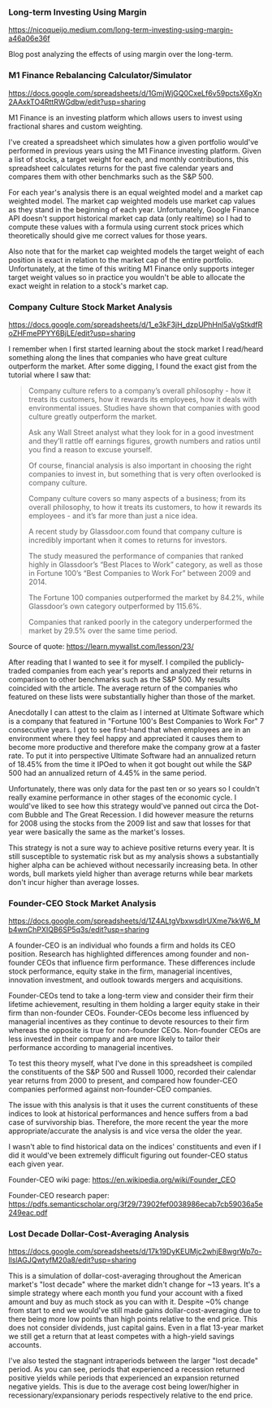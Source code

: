 ### Long-term Investing Using Margin

https://nicoqueijo.medium.com/long-term-investing-using-margin-a46a06e36f

Blog post analyzing the effects of using margin over the long-term.

### M1 Finance Rebalancing Calculator/Simulator

https://docs.google.com/spreadsheets/d/1GmjWjGQ0CxeLf6v59pctsX6gXn2AAxkTO4RttRWGdbw/edit?usp=sharing

M1 Finance is an investing platform which allows users to invest using fractional shares and custom weighting.

I've created a spreadsheet which simulates how a given portfolio would've performed in previous years using the M1 Finance investing platform. Given a list of stocks, a target weight for each, and monthly contributions, this spreadsheet calculates returns for the past five calendar years and compares them with other benchmarks such as the S&P 500.

For each year's analysis there is an equal weighted model and a market cap weighted model. The market cap weighted models use market cap values as they stand in the beginning of each year. Unfortunately, Google Finance API doesn't support historical market cap data (only realtime) so I had to compute these values with a formula using current stock prices which theoretically should give me correct values for those years.

Also note that for the market cap weighted models the target weight of each position is exact in relation to the market cap of the entire portfolio. Unfortunately, at the time of this writing M1 Finance only supports integer target weight values so in practice you wouldn't be able to allocate the exact weight in relation to a stock's market cap.


### Company Culture Stock Market Analysis

https://docs.google.com/spreadsheets/d/1_e3kF3jH_dzpUPhHnl5aVgStkdfRoZHFmePPYY6BjLE/edit?usp=sharing

I remember when I first started learning about the stock market I read/heard something along the lines that companies who have great culture outperform the market. After some digging, I found the exact gist from the tutorial where I saw that:

>Company culture refers to a company’s overall philosophy - how it treats its customers, how it rewards its employees, how it deals with environmental issues. Studies have shown that companies with good culture greatly outperform the market.
>
>Ask any Wall Street analyst what they look for in a good investment and they’ll rattle off earnings figures, growth numbers and ratios until you find a reason to excuse yourself.
>
>Of course, financial analysis is also important in choosing the right companies to invest in, but something that is very often overlooked is company culture.
>
>Company culture covers so many aspects of a business; from its overall philosophy, to how it treats its customers, to how it rewards its employees - and it’s far more than just a nice idea.
>
>A recent study by Glassdoor.com found that company culture is incredibly important when it comes to returns for investors.
>
>The study measured the performance of companies that ranked highly in Glassdoor’s “Best Places to Work” category, as well as those in Fortune 100’s “Best Companies to Work For” between 2009 and 2014.
>
>The Fortune 100 companies outperformed the market by 84.2%, while Glassdoor’s own category outperformed by 115.6%.
>
>Companies that ranked poorly in the category underperformed the market by 29.5% over the same time period.

Source of quote: https://learn.mywallst.com/lesson/23/

After reading that I wanted to see it for myself. I compiled the publicly-traded companies from each year's reports and analyzed their returns in comparison to other benchmarks such as the S&P 500. My results coincided with the article. The average return of the companies who featured on these lists were substantially higher than those of the market.

Anecdotally I can attest to the claim as I interned at Ultimate Software which is a company that featured in "Fortune 100's Best Companies to Work For" 7 consecutive years. I got to see first-hand that when employees are in an environment where they feel happy and appreciated it causes them to become more productive and therefore make the company grow at a faster rate. To put it into perspective Ultimate Software had an annualized return of 18.45% from the time it IPOed to when it got bought out while the S&P 500 had an annualized return of 4.45% in the same period.

Unfortunately, there was only data for the past ten or so years so I couldn't really examine performance in other stages of the economic cycle. I would've liked to see how this strategy would've panned out circa the Dot-com Bubble and The Great Recession. I did however measure the returns for 2008 using the stocks from the 2009 list and saw that losses for that year were basically the same as the market's losses.

This strategy is not a sure way to achieve positive returns every year. It is still susceptible to systematic risk but as my analysis shows a substantially higher alpha can be achieved without necessarily increasing beta. In other words, bull markets yield higher than average returns while bear markets don't incur higher than average losses.


### Founder-CEO Stock Market Analysis

https://docs.google.com/spreadsheets/d/1Z4ALtgVbxwsdlrUXme7kkW6_Mb4wnChPXIQB6SP5q3s/edit?usp=sharing

A founder-CEO is an individual who founds a firm and holds its CEO position. Research has highlighted differences among founder and non-founder CEOs that influence firm performance. These differences include stock performance, equity stake in the firm, managerial incentives, innovation investment, and outlook towards mergers and acquisitions.

Founder-CEOs tend to take a long-term view and consider their firm their lifetime achievement, resulting in them holding a larger equity stake in their firm than non-founder CEOs. Founder-CEOs become less influenced by managerial incentives as they continue to devote resources to their firm whereas the opposite is true for non-founder CEOs. Non-founder CEOs are less invested in their company and are more likely to tailor their performance according to managerial incentives.

To test this theory myself, what I've done in this spreadsheet is compiled the constituents of the S&P 500 and Russell 1000, recorded their calendar year returns from 2000 to present, and compared how founder-CEO companies performed against non-founder-CEO companies.

The issue with this analysis is that it uses the current constituents of these indices to look at historical performances and hence suffers from a bad case of survivorship bias. Therefore, the more recent the year the more appropriate/accurate the analysis is and vice versa the older the year.

I wasn't able to find historical data on the indices' constituents and even if I did it would've been extremely difficult figuring out founder-CEO status each given year.

Founder-CEO wiki page: https://en.wikipedia.org/wiki/Founder_CEO

Founder-CEO research paper: https://pdfs.semanticscholar.org/3f29/73902fef0038986ecab7cb59036a5e249eac.pdf


### Lost Decade Dollar-Cost-Averaging Analysis

https://docs.google.com/spreadsheets/d/17k19DyKEUMjc2whjE8wgrWp7o-llslAGJQwtyfM20a8/edit?usp=sharing

This is a simulation of dollar-cost-averaging throughout the American market's "lost decade" where the market didn't change for ~13 years. It's a simple strategy where each month you fund your account with a fixed amount and buy as much stock as you can with it. Despite ~0% change from start to end we would've still made gains dollar-cost-averaging due to there being more low points than high points relative to the end price. This does not consider dividends, just capital gains. Even in a flat 13-year market we still get a return that at least competes with a high-yield savings accounts.

I've also tested the stagnant intraperiods between the larger "lost decade" period. As you can see, periods that experienced a recession returned positive yields while periods that experienced an expansion returned negative yields. This is due to the average cost being lower/higher in recessionary/expansionary periods respectively relative to the end price.   


